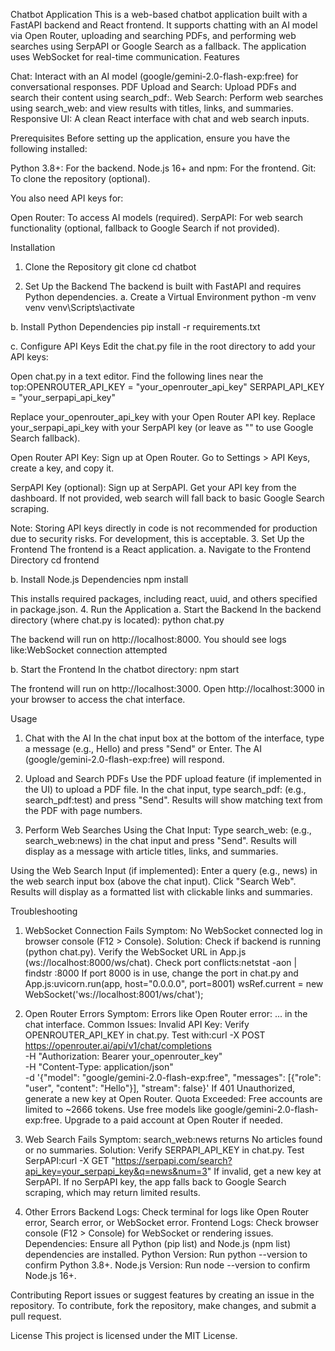 Chatbot Application
This is a web-based chatbot application built with a FastAPI backend and React frontend. It supports chatting with an AI model via Open Router, uploading and searching PDFs, and performing web searches using SerpAPI or Google Search as a fallback. The application uses WebSocket for real-time communication.
Features

Chat: Interact with an AI model (google/gemini-2.0-flash-exp:free) for conversational responses.
PDF Upload and Search: Upload PDFs and search their content using search_pdf:<query>.
Web Search: Perform web searches using search_web:<query> and view results with titles, links, and summaries.
Responsive UI: A clean React interface with chat and web search inputs.

Prerequisites
Before setting up the application, ensure you have the following installed:

Python 3.8+: For the backend.
Node.js 16+ and npm: For the frontend.
Git: To clone the repository (optional).

You also need API keys for:

Open Router: To access AI models (required).
SerpAPI: For web search functionality (optional, fallback to Google Search if not provided).

Installation
1. Clone the Repository
git clone <repository-url>
cd chatbot

2. Set Up the Backend
The backend is built with FastAPI and requires Python dependencies.
a. Create a Virtual Environment
python -m venv venv
venv\Scripts\activate

b. Install Python Dependencies
pip install -r requirements.txt

c. Configure API Keys
Edit the chat.py file in the root directory to add your API keys:

Open chat.py in a text editor.
Find the following lines near the top:OPENROUTER_API_KEY = "your_openrouter_api_key"
SERPAPI_API_KEY = "your_serpapi_api_key" 


Replace your_openrouter_api_key with your Open Router API key.
Replace your_serpapi_api_key with your SerpAPI key (or leave as "" to use Google Search fallback).


Open Router API Key:
Sign up at Open Router.
Go to Settings > API Keys, create a key, and copy it.

SerpAPI Key (optional):
Sign up at SerpAPI.
Get your API key from the dashboard.
If not provided, web search will fall back to basic Google Search scraping.

Note: Storing API keys directly in code is not recommended for production due to security risks. For development, this is acceptable.
3. Set Up the Frontend
The frontend is a React application.
a. Navigate to the Frontend Directory
cd frontend

b. Install Node.js Dependencies
npm install

This installs required packages, including react, uuid, and others specified in package.json.
4. Run the Application
a. Start the Backend
In the backend directory (where chat.py is located):
python chat.py


The backend will run on http://localhost:8000.
You should see logs like:WebSocket connection attempted



b. Start the Frontend
In the chatbot directory:
npm start


The frontend will run on http://localhost:3000.
Open http://localhost:3000 in your browser to access the chat interface.

Usage
1. Chat with the AI
In the chat input box at the bottom of the interface, type a message (e.g., Hello) and press "Send" or Enter.
The AI (google/gemini-2.0-flash-exp:free) will respond.

2. Upload and Search PDFs
Use the PDF upload feature (if implemented in the UI) to upload a PDF file.
In the chat input, type search_pdf:<query> (e.g., search_pdf:test) and press "Send".
Results will show matching text from the PDF with page numbers.

3. Perform Web Searches
Using the Chat Input:
Type search_web:<query> (e.g., search_web:news) in the chat input and press "Send".
Results will display as a message with article titles, links, and summaries.

Using the Web Search Input (if implemented):
Enter a query (e.g., news) in the web search input box (above the chat input).
Click "Search Web".
Results will display as a formatted list with clickable links and summaries.

Troubleshooting
1. WebSocket Connection Fails
Symptom: No WebSocket connected log in browser console (F12 > Console).
Solution:
Check if backend is running (python chat.py).
Verify the WebSocket URL in App.js (ws://localhost:8000/ws/chat).
Check port conflicts:netstat -aon | findstr :8000 
If port 8000 is in use, change the port in chat.py and App.js:uvicorn.run(app, host="0.0.0.0", port=8001)
wsRef.current = new WebSocket('ws://localhost:8001/ws/chat');

2. Open Router Errors
Symptom: Errors like Open Router error: ... in the chat interface.
Common Issues:
Invalid API Key:
Verify OPENROUTER_API_KEY in chat.py.
Test with:curl -X POST https://openrouter.ai/api/v1/chat/completions \
  -H "Authorization: Bearer your_openrouter_key" \
  -H "Content-Type: application/json" \
  -d '{"model": "google/gemini-2.0-flash-exp:free", "messages": [{"role": "user", "content": "Hello"}], "stream": false}'
If 401 Unauthorized, generate a new key at Open Router.
Quota Exceeded:
Free accounts are limited to ~2666 tokens. Use free models like google/gemini-2.0-flash-exp:free.
Upgrade to a paid account at Open Router if needed.


3. Web Search Fails
Symptom: search_web:news returns No articles found or no summaries.
Solution:
Verify SERPAPI_API_KEY in chat.py.
Test SerpAPI:curl -X GET "https://serpapi.com/search?api_key=your_serpapi_key&q=news&num=3"
If invalid, get a new key at SerpAPI.
If no SerpAPI key, the app falls back to Google Search scraping, which may return limited results.

4. Other Errors
Backend Logs: Check terminal for logs like Open Router error, Search error, or WebSocket error.
Frontend Logs: Check browser console (F12 > Console) for WebSocket or rendering issues.
Dependencies: Ensure all Python (pip list) and Node.js (npm list) dependencies are installed.
Python Version: Run python --version to confirm Python 3.8+.
Node.js Version: Run node --version to confirm Node.js 16+.

Contributing
Report issues or suggest features by creating an issue in the repository.
To contribute, fork the repository, make changes, and submit a pull request.

License
This project is licensed under the MIT License.
